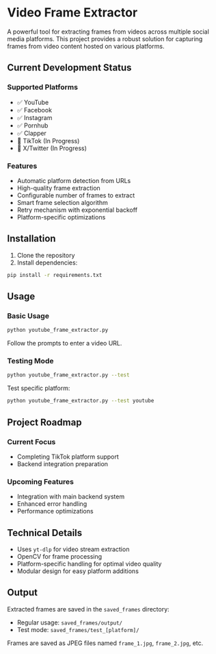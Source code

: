 # Video Frame Extractor

A powerful tool for extracting frames from videos across multiple social media platforms. This project provides a robust solution for capturing frames from video content hosted on various platforms.

## Current Development Status

### Supported Platforms
- ✅ YouTube
- ✅ Facebook
- ✅ Instagram
- ✅ Pornhub
- ✅ Clapper
- 🚧 TikTok (In Progress)
- 🚧 X/Twitter (In Progress)

### Features
- Automatic platform detection from URLs
- High-quality frame extraction
- Configurable number of frames to extract
- Smart frame selection algorithm
- Retry mechanism with exponential backoff
- Platform-specific optimizations

## Installation

1. Clone the repository
2. Install dependencies:
```bash
pip install -r requirements.txt
```

## Usage

### Basic Usage
```bash
python youtube_frame_extractor.py
```
Follow the prompts to enter a video URL.

### Testing Mode
```bash
python youtube_frame_extractor.py --test
```
Test specific platform:
```bash
python youtube_frame_extractor.py --test youtube
```

## Project Roadmap

### Current Focus
- Completing TikTok platform support
- Backend integration preparation

### Upcoming Features
- Integration with main backend system
- Enhanced error handling
- Performance optimizations

## Technical Details

- Uses `yt-dlp` for video stream extraction
- OpenCV for frame processing
- Platform-specific handling for optimal video quality
- Modular design for easy platform additions

## Output

Extracted frames are saved in the `saved_frames` directory:
- Regular usage: `saved_frames/output/`
- Test mode: `saved_frames/test_[platform]/`

Frames are saved as JPEG files named `frame_1.jpg`, `frame_2.jpg`, etc.